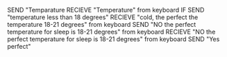 SEND "Temparature
RECIEVE "Temperature" from keyboard
IF SEND "temperature less than 18 degrees"
RECIEVE "cold, the perfect the temperature 18-21 degrees" from keyboard
SEND "NO the perfect temperature for sleep is 18-21 degrees" from keyboard
RECIEVE "NO the perfect temperature for sleep is 18-21 degrees" from keyboard
SEND "Yes perfect"
